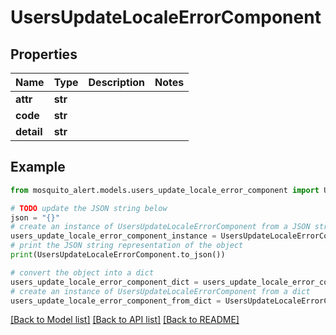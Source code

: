# UsersUpdateLocaleErrorComponent


## Properties

Name | Type | Description | Notes
------------ | ------------- | ------------- | -------------
**attr** | **str** |  | 
**code** | **str** |  | 
**detail** | **str** |  | 

## Example

```python
from mosquito_alert.models.users_update_locale_error_component import UsersUpdateLocaleErrorComponent

# TODO update the JSON string below
json = "{}"
# create an instance of UsersUpdateLocaleErrorComponent from a JSON string
users_update_locale_error_component_instance = UsersUpdateLocaleErrorComponent.from_json(json)
# print the JSON string representation of the object
print(UsersUpdateLocaleErrorComponent.to_json())

# convert the object into a dict
users_update_locale_error_component_dict = users_update_locale_error_component_instance.to_dict()
# create an instance of UsersUpdateLocaleErrorComponent from a dict
users_update_locale_error_component_from_dict = UsersUpdateLocaleErrorComponent.from_dict(users_update_locale_error_component_dict)
```
[[Back to Model list]](../README.md#documentation-for-models) [[Back to API list]](../README.md#documentation-for-api-endpoints) [[Back to README]](../README.md)


